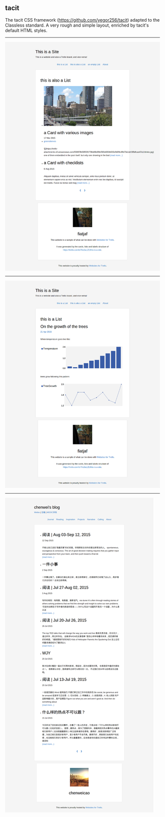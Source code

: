 ## tacit

The tacit CSS framework (https://github.com/yegor256/tacit) adapted to the Classless standard.
A very rough and simple layout, enriched by tacit's default HTML styles.

---

![](screenshots/tacit-1.png)

---

![](screenshots/tacit-2.png)

---

![](screenshots/tacit-3.png)
